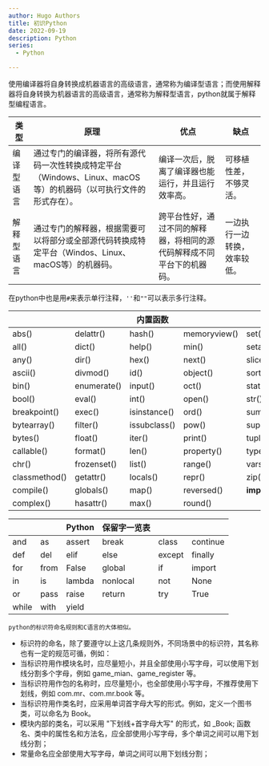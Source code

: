 ```yaml
---
author: Hugo Authors
title: 初识Python
date: 2022-09-19
description: Python
series:
  - Python

---
```

使用编译器将自身转换成机器语言的高级语言，通常称为编译型语言；而使用解释器将自身转换为机器语言的高级语言，通常称为解释型语言，python就属于解释型编程语言。

<!--more-->

|类型	|原理	|优点	|缺点|
|-|-|-|-|
|编译型语言	|通过专门的编译器，将所有源代码一次性转换成特定平台（Windows、Linux、macOS等）的机器码（以可执行文件的形式存在）。|	编译一次后，脱离了编译器也能运行，并且运行效率高。	|可移植性差，不够灵活。|
|解释型语言	|通过专门的解释器，根据需要可以将部分或全部源代码转换成特定平台（Windos、Linux、macOS等）的机器码。|	跨平台性好，通过不同的解释器，将相同的源代码解释成不同平台下的机器码。	|一边执行一边转换，效率较低。|

在python中也是用`#`来表示单行注释，`''`和`""`可以表示多行注释。


|||内置函数|||
|-|-|-|-|-|
|abs()|	delattr()|	hash()|	memoryview()|	set()|
|all()|	dict()|	help()|	min()|	setattr()|
|any()|	dir()|	hex()|	next()|	slicea()|
|ascii()|	divmod()|	id()|	object()|	sorted()|
|bin()	|enumerate()	|input()|	oct()|	staticmethod()|
|bool()	|eval()|	int()|	open()|	str()|
|breakpoint()|	exec()|	isinstance()|	ord()|	sum()|
|bytearray()	|filter()	|issubclass()	|pow()|	super()|
|bytes()	|float()	|iter()|	print()|	tuple()|
|callable()	|format()	|len()	|property()	|type()|
|chr()|	frozenset()	|list()|	range()|	vars()|
|classmethod()|	getattr()	|locals()	|repr()|	zip()|
|compile()	|globals()|	map()|	reversed()|	__import__()|
|complex()	|hasattr()	|max()	|round()	 |


|||Python |保留字一览表|||
|-|-|-|-|-|-|
|and	|as	|assert	|break	|class	|continue|
|def|	del	|elif|	else	|except|	finally|
|for	|from|	False|	global|	if	|import|
|in	|is	|lambda	|nonlocal	|not	|None|
|or	|pass|	raise|	return|	try|	True|
|while	|with|	yield|

`python的标识符命名规则和C语言的大体相似。`

- 标识符的命名，除了要遵守以上这几条规则外，不同场景中的标识符，其名称也有一定的规范可循，例如：
- 当标识符用作模块名时，应尽量短小，并且全部使用小写字母，可以使用下划线分割多个字母，例如 game_mian、game_register 等。
- 当标识符用作包的名称时，应尽量短小，也全部使用小写字母，不推荐使用下划线，例如 com.mr、com.mr.book 等。
- 当标识符用作类名时，应采用单词首字母大写的形式。例如，定义一个图书类，可以命名为 Book。
- 模块内部的类名，可以采用 "下划线+首字母大写" 的形式，如 _Book;
函数名、类中的属性名和方法名，应全部使用小写字母，多个单词之间可以用下划线分割；
- 常量命名应全部使用大写字母，单词之间可以用下划线分割；



